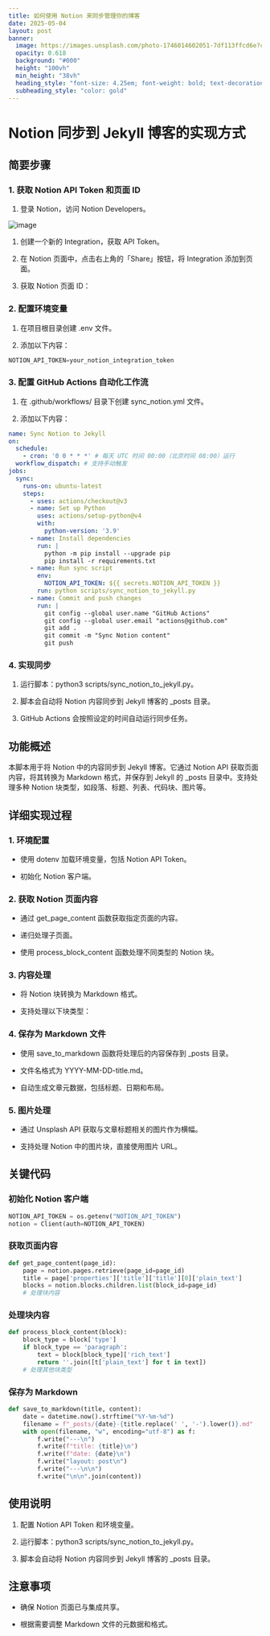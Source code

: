 ```yaml
---
title: 如何使用 Notion 来同步管理你的博客
date: 2025-05-04
layout: post
banner:
  image: https://images.unsplash.com/photo-1746014602051-7df113ffcd6e?crop=entropy&cs=tinysrgb&fit=max&fm=jpg&ixid=M3w2OTIwMzJ8MHwxfHJhbmRvbXx8fHx8fHx8fDE3NDYzMjg2NTZ8&ixlib=rb-4.0.3&q=80&w=1080
  opacity: 0.618
  background: "#000"
  height: "100vh"
  min_height: "38vh"
  heading_style: "font-size: 4.25em; font-weight: bold; text-decoration: underline"
  subheading_style: "color: gold"
---
```


# Notion 同步到 Jekyll 博客的实现方式

## 简要步骤

### 1. 获取 Notion API Token 和页面 ID

1. 登录 Notion，访问 Notion Developers。

![image](https://prod-files-secure.s3.us-west-2.amazonaws.com/a7a0cc5a-89b9-4cda-8686-1fba0ca52f40/d19c1afe-dea5-4312-9333-786b0ba83054/image.png?X-Amz-Algorithm=AWS4-HMAC-SHA256&X-Amz-Content-Sha256=UNSIGNED-PAYLOAD&X-Amz-Credential=ASIAZI2LB4665QB2FCAK%2F20250504%2Fus-west-2%2Fs3%2Faws4_request&X-Amz-Date=20250504T031735Z&X-Amz-Expires=3600&X-Amz-Security-Token=IQoJb3JpZ2luX2VjEGEaCXVzLXdlc3QtMiJHMEUCIEAaKcqV7IYz83%2BMCRFXAvZss3hcBFS0D5LDe1K0uOmVAiEAw23LNOrOkRA6mvqmn%2FxQ6P7crytfycq4Ab5NMVGFihcqiAQI%2Bv%2F%2F%2F%2F%2F%2F%2F%2F%2F%2FARAAGgw2Mzc0MjMxODM4MDUiDGbxxNJZgyuBNCY4XircA3DC1OkaOfyDNl5dWZvwwULHTGT3QaIjKrq9MKlA49sjv%2Fv37ZeUbpvMT9xkZMKVmMhnY5TQ5RADMCJqfutDeSQgZ5sSGgbapEUve42g%2FG481PgUvGTjKS617R5YIBim0Yhf6rhfKGECrZW8gUGCjaeXWiHKU31ekVZ0mISVGSgpWtn%2BEwcDwZ0%2Br0SXaqkdhlqUKUu9HfvWiO5pbThcJjwuGm95yLIWhg89MHRRhxlLaJXQWp1UUYMqlsxXOj%2FYMrUAH86XvidFcgOnfREGxyzCOJt0xM1g93v5du6J2yUVFgHILwHq6rB6DEzIHJEXHhM0FPoJXwKXv0Sp%2FuI8iJGAUVz7oqSX1Hq7lDm%2Bkeb887%2F13q1TRH7rA%2BGw8QZFef56HX5e9VzMwkUKnaZ3H3r4ODTQB2h%2Bj5arcFumjv6KabuZP3HCPfrqP5YJtEc745avwXrS5LM3LLSCHq%2FnOHtvVNGH0lp6YnxvPu0DmX9VtIIOXHSi6dP7gP6ZRBbYaM7PDfsQDmiEZPRTgYmVGA6%2BGaglxOyzNYgdkkxYSkyYmtNVFtFvkb0xtYOnithtGpUHv1wvajdrjmyKbC2t9LgZrpmHgD2udagb%2Fp8tIe8SuTTfiPm%2FH76c%2FkjSMO3w2sAGOqUBG2Yarj%2FOL1CiYRmY4HilVM30Nz45E4yNQ1BQKu%2FsAPh2EDYS6zELYt8%2F1O3zL93DNeHpuw0FsPvE7iciNAMCiGV5heNayHA4IjEstLsqgBzlP0QEEr727SEKELcyPSAkMaZwO%2F5en2rLmYqVCt9lSEslabc34k1MgqF5eC1jlDN1BbQaowlsF89oOmOCTVoj2ynnR%2BwQFO0SzloNfQVhz%2BYqNvhJ&X-Amz-Signature=3c811ea633e408939f3bcb0d37d5a1abedecfed937d31e7fdd49b84423c003be&X-Amz-SignedHeaders=host&x-id=GetObject)

1. 创建一个新的 Integration，获取 API Token。

1. 在 Notion 页面中，点击右上角的「Share」按钮，将 Integration 添加到页面。

1. 获取 Notion 页面 ID：


### 2. 配置环境变量

1. 在项目根目录创建 .env 文件。

1. 添加以下内容：

```javascript
NOTION_API_TOKEN=your_notion_integration_token
```

### 3. 配置 GitHub Actions 自动化工作流

1. 在 .github/workflows/ 目录下创建 sync_notion.yml 文件。

1. 添加以下内容：

```yaml
name: Sync Notion to Jekyll
on:
  schedule:
    - cron: '0 0 * * *' # 每天 UTC 时间 00:00（北京时间 08:00）运行
  workflow_dispatch: # 支持手动触发
jobs:
  sync:
    runs-on: ubuntu-latest
    steps:
      - uses: actions/checkout@v3
      - name: Set up Python
        uses: actions/setup-python@v4
        with:
          python-version: '3.9'
      - name: Install dependencies
        run: |
          python -m pip install --upgrade pip
          pip install -r requirements.txt
      - name: Run sync script
        env:
          NOTION_API_TOKEN: ${{ secrets.NOTION_API_TOKEN }}
        run: python scripts/sync_notion_to_jekyll.py
      - name: Commit and push changes
        run: |
          git config --global user.name "GitHub Actions"
          git config --global user.email "actions@github.com"
          git add .
          git commit -m "Sync Notion content"
          git push
```

### 4. 实现同步

1. 运行脚本：python3 scripts/sync_notion_to_jekyll.py。

1. 脚本会自动将 Notion 内容同步到 Jekyll 博客的 _posts 目录。

1. GitHub Actions 会按照设定的时间自动运行同步任务。

## 功能概述

本脚本用于将 Notion 中的内容同步到 Jekyll 博客。它通过 Notion API 获取页面内容，将其转换为 Markdown 格式，并保存到 Jekyll 的 _posts 目录中。支持处理多种 Notion 块类型，如段落、标题、列表、代码块、图片等。

## 详细实现过程

### 1. 环境配置

- 使用 dotenv 加载环境变量，包括 Notion API Token。

- 初始化 Notion 客户端。

### 2. 获取 Notion 页面内容

- 通过 get_page_content 函数获取指定页面的内容。

- 递归处理子页面。

- 使用 process_block_content 函数处理不同类型的 Notion 块。

### 3. 内容处理

- 将 Notion 块转换为 Markdown 格式。

- 支持处理以下块类型：


### 4. 保存为 Markdown 文件

- 使用 save_to_markdown 函数将处理后的内容保存到 _posts 目录。

- 文件名格式为 YYYY-MM-DD-title.md。

- 自动生成文章元数据，包括标题、日期和布局。

### 5. 图片处理

- 通过 Unsplash API 获取与文章标题相关的图片作为横幅。

- 支持处理 Notion 中的图片块，直接使用图片 URL。

## 关键代码

### 初始化 Notion 客户端

```python
NOTION_API_TOKEN = os.getenv("NOTION_API_TOKEN")
notion = Client(auth=NOTION_API_TOKEN)
```

### 获取页面内容

```python
def get_page_content(page_id):
    page = notion.pages.retrieve(page_id=page_id)
    title = page['properties']['title']['title'][0]['plain_text']
    blocks = notion.blocks.children.list(block_id=page_id)
    # 处理块内容
```

### 处理块内容

```python
def process_block_content(block):
    block_type = block['type']
    if block_type == 'paragraph':
        text = block[block_type]['rich_text']
        return ''.join([t['plain_text'] for t in text])
    # 处理其他块类型
```

### 保存为 Markdown

```python
def save_to_markdown(title, content):
    date = datetime.now().strftime("%Y-%m-%d")
    filename = f"_posts/{date}-{title.replace(' ', '-').lower()}.md"
    with open(filename, "w", encoding="utf-8") as f:
        f.write("---\n")
        f.write(f"title: {title}\n")
        f.write(f"date: {date}\n")
        f.write("layout: post\n")
        f.write("---\n\n")
        f.write("\n\n".join(content))
```

## 使用说明

1. 配置 Notion API Token 和环境变量。

1. 运行脚本：python3 scripts/sync_notion_to_jekyll.py。

1. 脚本会自动将 Notion 内容同步到 Jekyll 博客的 _posts 目录。

## 注意事项

- 确保 Notion 页面已与集成共享。

- 根据需要调整 Markdown 文件的元数据和格式。